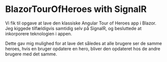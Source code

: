 # BlazorTourOfHeroes with SignalR
Vi fik til opgave at lave den klassiske Angular Tour of Heroes app i Blazor. Jeg kiggede tilfældigvis samtidig selv på SignalR, og besluttede at inkorporere teknologien i appen.  
  
Dette gav mig mulighed for at lave det således at alle brugere ser de samme heroes, hvis en bruger opdatere en hero, bliver den opdateret hos de andre brugere med det samme. 
